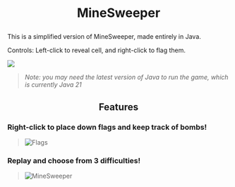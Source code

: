 # <p align="center">MineSweeper</p>
This is a simplified version of MineSweeper, made entirely in Java.

Controls: Left-click to reveal cell, and right-click to flag them.

<a href = "https://github.com/Omar-B-Maldonado/MineSweeper/releases/download/v1.0.0/MineSweeper.jar">
<img src="https://custom-icon-badges.demolab.com/badge/-Download-3590CF?style=for-the-badge&logo=download&logoColor=white"/>
</a>

> *Note: you may need the latest version of Java to run the game, which is currently Java 21*

## <p align="center">Features</p>
### Right-click to place down flags and keep track of bombs!
> ![Flags](https://github.com/user-attachments/assets/763a26e1-13d8-4f94-9eae-4f97fb96c6c4)

### Replay and choose from 3 difficulties!
> ![MineSweeper](https://github.com/user-attachments/assets/9e8296a5-31ff-4375-af9f-cfd9fc0c56a6)
